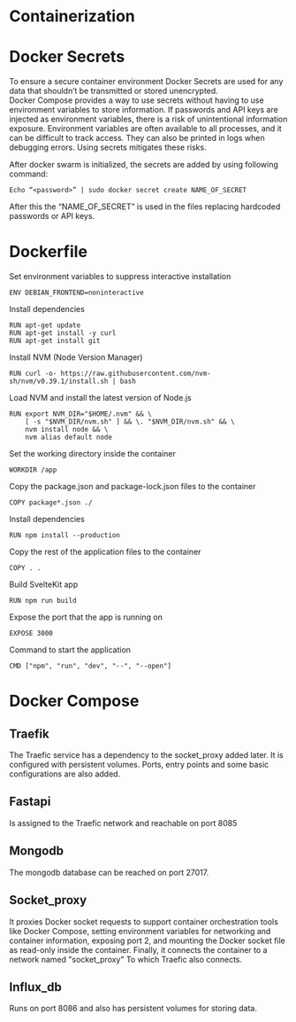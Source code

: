 # Containerization

# Docker Secrets

To ensure a secure container environment Docker Secrets are used for any data that shouldn’t be transmitted or stored unencrypted.  
Docker Compose provides a way to use secrets without having to use environment variables to store information. If passwords and API keys are injected as environment variables, there is a risk of unintentional information exposure. Environment variables are often available to all processes, and it can be difficult to track access. They can also be printed in logs when debugging errors. Using secrets mitigates these risks.

After docker swarm is initialized, the secrets are added by using following command:
```
Echo “<password>” | sudo docker secret create NAME_OF_SECRET
```

After this the “NAME_OF_SECRET” is used in the files replacing hardcoded passwords or API keys.

# Dockerfile

Set environment variables to suppress interactive installation
```
ENV DEBIAN_FRONTEND=noninteractive
```

Install dependencies
```
RUN apt-get update
RUN apt-get install -y curl 
RUN apt-get install git 
```

Install NVM (Node Version Manager)
```
RUN curl -o- https://raw.githubusercontent.com/nvm-sh/nvm/v0.39.1/install.sh | bash
```

Load NVM and install the latest version of Node.js
```
RUN export NVM_DIR="$HOME/.nvm" && \
    [ -s "$NVM_DIR/nvm.sh" ] && \. "$NVM_DIR/nvm.sh" && \
    nvm install node && \
    nvm alias default node
```

Set the working directory inside the container
```
WORKDIR /app
```

Copy the package.json and package-lock.json files to the container
```
COPY package*.json ./
```

Install dependencies
```
RUN npm install --production
```

Copy the rest of the application files to the container
```
COPY . .
```

Build SvelteKit app
```
RUN npm run build
```

Expose the port that the app is running on
```
EXPOSE 3000
```

Command to start the application
```
CMD ["npm", "run", "dev", "--", "--open"]
```

# Docker Compose

## Traefik
The Traefic service has a dependency to the socket_proxy added later. It is configured with persistent volumes. Ports, entry points and some basic configurations are also added.

## Fastapi
Is assigned to the Traefic network and reachable on port 8085

## Mongodb
The mongodb database can be reached on port 27017.

## Socket_proxy
It proxies Docker socket requests to support container orchestration tools like Docker Compose, setting environment variables for networking and container information, exposing port 2, and mounting the Docker socket file as read-only inside the container. Finally, it connects the container to a network named "socket_proxy" To which Traefic also connects.

## Influx_db

Runs on port 8086 and also has persistent volumes for storing data.

